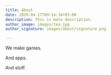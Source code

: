 ```yaml
---
title: About
date: 2020-04-17T09:14:34+03:00
description: This is meta description.
author_image: images/tea.jpg
author_signature: images/about/signature.png

---
```

We make games. 

And apps. 

And stuff.